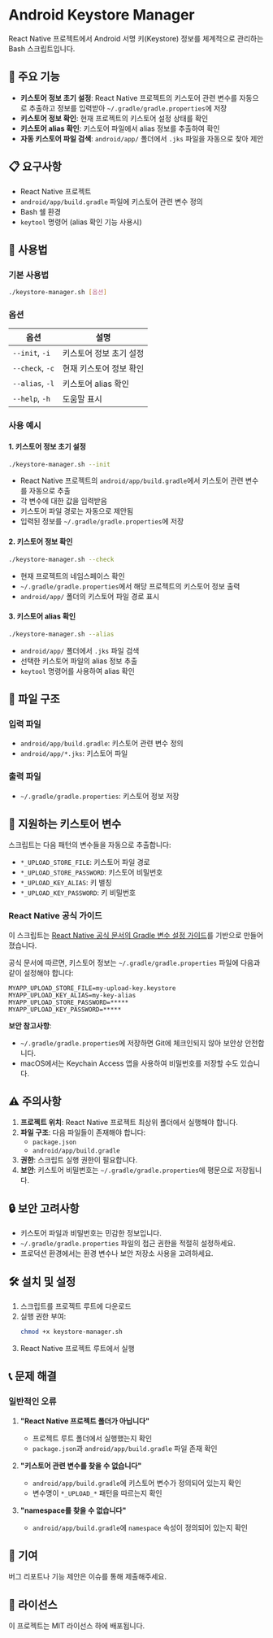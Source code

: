 # Android Keystore Manager

React Native 프로젝트에서 Android 서명 키(Keystore) 정보를 체계적으로 관리하는 Bash 스크립트입니다.

## 🎯 주요 기능

- **키스토어 정보 초기 설정**: React Native 프로젝트의 키스토어 관련 변수를 자동으로 추출하고 정보를 입력받아 `~/.gradle/gradle.properties`에 저장
- **키스토어 정보 확인**: 현재 프로젝트의 키스토어 설정 상태를 확인
- **키스토어 alias 확인**: 키스토어 파일에서 alias 정보를 추출하여 확인
- **자동 키스토어 파일 검색**: `android/app/` 폴더에서 `.jks` 파일을 자동으로 찾아 제안

## 📋 요구사항

- React Native 프로젝트
- `android/app/build.gradle` 파일에 키스토어 관련 변수 정의
- Bash 쉘 환경
- `keytool` 명령어 (alias 확인 기능 사용시)

## 🚀 사용법

### 기본 사용법
```bash
./keystore-manager.sh [옵션]
```

### 옵션

| 옵션 | 설명 |
|------|------|
| `--init`, `-i` | 키스토어 정보 초기 설정 |
| `--check`, `-c` | 현재 키스토어 정보 확인 |
| `--alias`, `-l` | 키스토어 alias 확인 |
| `--help`, `-h` | 도움말 표시 |

### 사용 예시

#### 1. 키스토어 정보 초기 설정
```bash
./keystore-manager.sh --init
```
- React Native 프로젝트의 `android/app/build.gradle`에서 키스토어 관련 변수를 자동으로 추출
- 각 변수에 대한 값을 입력받음
- 키스토어 파일 경로는 자동으로 제안됨
- 입력된 정보를 `~/.gradle/gradle.properties`에 저장

#### 2. 키스토어 정보 확인
```bash
./keystore-manager.sh --check
```
- 현재 프로젝트의 네임스페이스 확인
- `~/.gradle/gradle.properties`에서 해당 프로젝트의 키스토어 정보 출력
- `android/app/` 폴더의 키스토어 파일 경로 표시

#### 3. 키스토어 alias 확인
```bash
./keystore-manager.sh --alias
```
- `android/app/` 폴더에서 `.jks` 파일 검색
- 선택한 키스토어 파일의 alias 정보 추출
- `keytool` 명령어를 사용하여 alias 확인

## 📁 파일 구조

### 입력 파일
- `android/app/build.gradle`: 키스토어 관련 변수 정의
- `android/app/*.jks`: 키스토어 파일

### 출력 파일
- `~/.gradle/gradle.properties`: 키스토어 정보 저장

## 🔧 지원하는 키스토어 변수

스크립트는 다음 패턴의 변수들을 자동으로 추출합니다:

- `*_UPLOAD_STORE_FILE`: 키스토어 파일 경로
- `*_UPLOAD_STORE_PASSWORD`: 키스토어 비밀번호
- `*_UPLOAD_KEY_ALIAS`: 키 별칭
- `*_UPLOAD_KEY_PASSWORD`: 키 비밀번호

### React Native 공식 가이드

이 스크립트는 [React Native 공식 문서의 Gradle 변수 설정 가이드](https://reactnative.dev/docs/signed-apk-android#setting-up-gradle-variables)를 기반으로 만들어졌습니다.

공식 문서에 따르면, 키스토어 정보는 `~/.gradle/gradle.properties` 파일에 다음과 같이 설정해야 합니다:

```properties
MYAPP_UPLOAD_STORE_FILE=my-upload-key.keystore
MYAPP_UPLOAD_KEY_ALIAS=my-key-alias
MYAPP_UPLOAD_STORE_PASSWORD=*****
MYAPP_UPLOAD_KEY_PASSWORD=*****
```

**보안 참고사항**: 
- `~/.gradle/gradle.properties`에 저장하면 Git에 체크인되지 않아 보안상 안전합니다.
- macOS에서는 Keychain Access 앱을 사용하여 비밀번호를 저장할 수도 있습니다.

## ⚠️ 주의사항

1. **프로젝트 위치**: React Native 프로젝트 최상위 폴더에서 실행해야 합니다.
2. **파일 구조**: 다음 파일들이 존재해야 합니다:
   - `package.json`
   - `android/app/build.gradle`
3. **권한**: 스크립트 실행 권한이 필요합니다.
4. **보안**: 키스토어 비밀번호는 `~/.gradle/gradle.properties`에 평문으로 저장됩니다.

## 🔒 보안 고려사항

- 키스토어 파일과 비밀번호는 민감한 정보입니다.
- `~/.gradle/gradle.properties` 파일의 접근 권한을 적절히 설정하세요.
- 프로덕션 환경에서는 환경 변수나 보안 저장소 사용을 고려하세요.

## 🛠️ 설치 및 설정

1. 스크립트를 프로젝트 루트에 다운로드
2. 실행 권한 부여:
   ```bash
   chmod +x keystore-manager.sh
   ```
3. React Native 프로젝트 루트에서 실행

## 📞 문제 해결

### 일반적인 오류

1. **"React Native 프로젝트 폴더가 아닙니다"**
   - 프로젝트 루트 폴더에서 실행했는지 확인
   - `package.json`과 `android/app/build.gradle` 파일 존재 확인

2. **"키스토어 관련 변수를 찾을 수 없습니다"**
   - `android/app/build.gradle`에 키스토어 변수가 정의되어 있는지 확인
   - 변수명이 `*_UPLOAD_*` 패턴을 따르는지 확인

3. **"namespace를 찾을 수 없습니다"**
   - `android/app/build.gradle`에 `namespace` 속성이 정의되어 있는지 확인

## 🤝 기여

버그 리포트나 기능 제안은 이슈를 통해 제출해주세요.

## 📄 라이선스

이 프로젝트는 MIT 라이선스 하에 배포됩니다.
